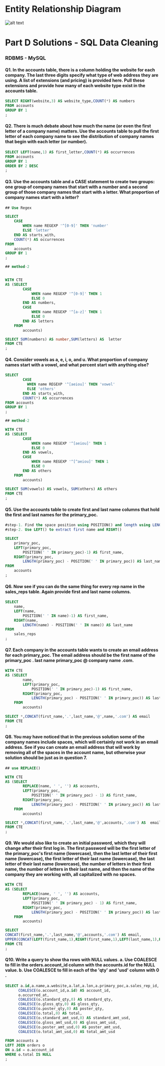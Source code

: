 # Entity Relationship Diagram
![alt text](https://github.com/Mahmud-Buet15/60-days-of-SQL/blob/main/Problem_set_12/dataset/schema.png)


# Part D Solutions - SQL Data Cleaning
### RDBMS - MySQL

#### **Q1. In the accounts table, there is a column holding the website for each company. The last three digits specify what type of web address they are using. A list of extensions (and pricing) is provided here. Pull these extensions and provide how many of each website type exist in the accounts table.**
```sql
SELECT RIGHT(website,3) AS website_type,COUNT(*) AS numbers
FROM accounts
GROUP BY 1
;
```

#### **Q2. There is much debate about how much the name (or even the first letter of a company name) matters. Use the accounts table to pull the first letter of each company name to see the distribution of company names that begin with each letter (or number).**

```sql
SELECT LEFT(name,1) AS first_letter,COUNT(*) AS occurrences
FROM accounts
GROUP BY 1
ORDER BY 2 DESC
;
```

#### **Q3. Use the accounts table and a CASE statement to create two groups: one group of company names that start with a number and a second group of those company names that start with a letter. What proportion of company names start with a letter?**

```sql
## Use Regex

SELECT 
    CASE
        WHEN name REGEXP '^[0-9]' THEN 'number'
        ELSE 'letter'
    END AS starts_with,
    COUNT(*) AS occurrences
FROM
    accounts
GROUP BY 1
;

## method-2


WITH CTE
AS (SELECT 
		CASE
			WHEN name REGEXP '^[0-9]' THEN 1
			ELSE 0
		END AS numbers,
		CASE
			WHEN name REGEXP '^[a-z]' THEN 1
			ELSE 0
		END AS letters
	FROM
		accounts)

SELECT SUM(numbers) AS number,SUM(letters) AS  letter
FROM CTE
;
```

#### **Q4. Consider vowels as a, e, i, o, and u. What proportion of company names start with a vowel, and what percent start with anything else?**
```sql
SELECT 
        CASE 
          WHEN name REGEXP '^[aeiou]' THEN 'vowel'
          ELSE 'others'
		END AS starts_with,
        COUNT(*) AS occurrences
FROM accounts 
GROUP BY 1
;

## method-2

WITH CTE
AS (SELECT 
		CASE
			WHEN name REGEXP '^[aeiou]' THEN 1
			ELSE 0
		END AS vowels,
		CASE
			WHEN name REGEXP '^[^aeiou]' THEN 1
			ELSE 0
		END AS others
	FROM
		accounts)
        
SELECT SUM(vowels) AS vowels, SUM(others) AS others
FROM CTE
;
```

#### **Q5. Use the accounts table to create first and last name columns that hold the first and last names for the primary_poc.**
```sql
#step-1. Find the space position using POSITION() and length using LENGTH()
#step-2. Use LEFT() to extract first name and RIGHT()

SELECT 
    primary_poc,
    LEFT(primary_poc,
        POSITION(' ' IN primary_poc)-1) AS first_name,
    RIGHT(primary_poc,
        LENGTH(primary_poc) - POSITION(' ' IN primary_poc)) AS last_name
FROM
    accounts
;
```

#### **Q6. Now see if you can do the same thing for every rep name in the sales_reps table. Again provide first and last name columns.**

```sql
SELECT 
    name,
    LEFT(name,
        POSITION(' ' IN name)-1) AS first_name,
    RIGHT(name,
        LENGTH(name) - POSITION(' ' IN name)) AS last_name
FROM
    sales_reps
;
```


#### **Q7.  Each company in the accounts table wants to create an email address for each primary_poc. The email address should be the first name of the primary_poc . last name primary_poc @ company name .com.**

```sql
WITH CTE
AS (SELECT 
		name,
		LEFT(primary_poc,
			POSITION(' ' IN primary_poc)-1) AS first_name,
		RIGHT(primary_poc,
			LENGTH(primary_poc) - POSITION(' ' IN primary_poc)) AS last_name
	FROM
		accounts)
        
SELECT *,CONCAT(first_name,'.',last_name,'@',name,'.com') AS email
FROM CTE
;
```

#### **Q8.  You may have noticed that in the previous solution some of the company names include spaces, which will certainly not work in an email address. See if you can create an email address that will work by removing all of the spaces in the account name, but otherwise your solution should be just as in question 7.**

```sql
## use REPLACE() 

WITH CTE
AS (SELECT 
		REPLACE(name, ' ', '') AS accounts,
		LEFT(primary_poc,
			POSITION(' ' IN primary_poc) - 1) AS first_name,
		RIGHT(primary_poc,
			LENGTH(primary_poc) - POSITION(' ' IN primary_poc)) AS last_name
	FROM
		accounts)

SELECT *,CONCAT(first_name,'.',last_name,'@',accounts,'.com') AS  email
FROM CTE
;
```

#### **Q9. We would also like to create an initial password, which they will change after their first log in. The first password will be the first letter of the primary_poc's first name (lowercase), then the last letter of their first name (lowercase), the first letter of their last name (lowercase), the last letter of their last name (lowercase), the number of letters in their first name, the number of letters in their last name, and then the name of the company they are working with, all capitalized with no spaces.**

```sql
WITH CTE
AS (SELECT 
		REPLACE(name, ' ', '') AS accounts,
		LEFT(primary_poc,
			POSITION(' ' IN primary_poc) - 1) AS first_name,
		RIGHT(primary_poc,
			LENGTH(primary_poc) - POSITION(' ' IN primary_poc)) AS last_name
	FROM
		accounts)

SELECT 
CONCAT(first_name,'.',last_name,'@',accounts,'.com') AS email,
UPPER(CONCAT(LEFT(first_name,1),RIGHT(first_name,1),LEFT(last_name,1),RIGHT(last_name,1),LENGTH(first_name),LENGTH(last_name),accounts)) AS password
FROM CTE
;
```

#### **Q10. Write a query to show tha rows with NULL values. a. Use COALESCE to fill in the orders.account_id column with the accounts.id for the NULL value. b. Use COALESCE to fill in each of the 'qty' and 'usd' column with 0 .** 

```sql
SELECT a.id,a.name,a.website,a.lat,a.lon,a.primary_poc,a.sales_rep_id,
      COALESCE(o.account_id,a.id) AS account_id,
      o.occurred_at,
      COALESCE(o.standard_qty,0) AS standard_qty,
      COALESCE(o.gloss_qty,0) AS gloss_qty,
      COALESCE(o.poster_qty,0) AS poster_qty,
      COALESCE(o.total,0) AS total,
      COALESCE(o.standard_amt_usd,0) AS standard_amt_usd,
      COALESCE(o.gloss_amt_usd,0) AS gloss_amt_usd,
      COALESCE(o.poster_amt_usd,0) AS poster_amt_usd,
      COALESCE(o.total_amt_usd,0) AS total_amt_usd
      
FROM accounts a
LEFT JOIN orders o
ON a.id = o.account_id
WHERE o.total IS NULL
;
```

